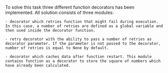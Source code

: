 To solve this task three different function decorators has been implemented. All solution consists of three modules:

    - decorator which retries function that might fail during execution. In this case, a number of retries are defined as a global variable and then used inside the decorator function.

    - retry decorator with the ability to pass a number of retries as decorator parameter. If the parameter is not passed to the decorator, number of retries is equal to None by default.

    - decorator which caches data after function restart. This module contains function as a decorator to store the square of numbers which have already been calculated.


